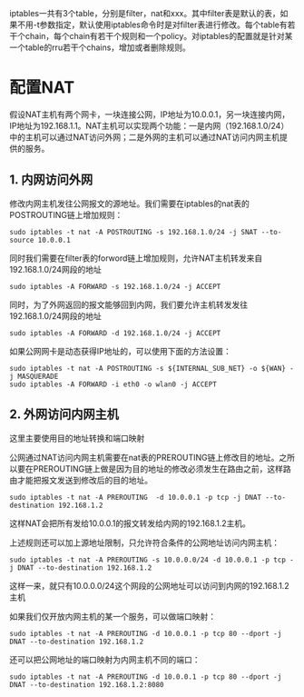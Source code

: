 iptables一共有3个table，分别是filter，nat和xxx。其中filter表是默认的表，如果不用-t参数指定，默认使用iptables命令时是对filter表进行修改。每个table有若干个chain，每个chain有若干个规则和一个policy。对iptables的配置就是针对某一个table的rru若干个chains，增加或者删除规则。

# 配置NAT

假设NAT主机有两个网卡，一块连接公网，IP地址为10.0.0.1，另一块连接内网，IP地址为192.168.1.1。NAT主机可以实现两个功能：一是内网（192.168.1.0/24）中的主机可以通过NAT访问外网；二是外网的主机可以通过NAT访问内网主机提供的服务。

## 1. 内网访问外网

修改内网主机发往公网报文的源地址。我们需要在iptables的nat表的POSTROUTING链上增加规则：

    sudo iptables -t nat -A POSTROUTING -s 192.168.1.0/24 -j SNAT --to-source 10.0.0.1

同时我们需要在filter表的forword链上增加规则，允许NAT主机转发来自192.168.1.0/24网段的地址

    sudo iptables -A FORWARD -s 192.168.1.0/24 -j ACCEPT

同时，为了外网返回的报文能够回到内网，我们要允许主机转发发往192.168.1.0/24网段的地址
```
sudo iptables -A FORWARD -d 192.168.1.0/24 -j ACCEPT
``` 
如果公网网卡是动态获得IP地址的，可以使用下面的方法设置：
```
sudo iptables -t nat -A POSTROUTING -s ${INTERNAL_SUB_NET} -o ${WAN} -j MASQUERADE
sudo iptables -A FORWARD -i eth0 -o wlan0 -j ACCEPT
```
## 2. 外网访问内网主机

这里主要使用目的地址转换和端口映射

公网通过NAT访问内网主机需要在nat表的PREROUTING链上修改目的地址。之所以要在PREROUTING链上做是因为目的地址的修改必须发生在路由之前，这样路由才能把报文发送到修改后的目的地址。

    sudo iptables -t nat -A PREROUTING  -d 10.0.0.1 -p tcp -j DNAT --to-destination 192.168.1.2

这样NAT会把所有发给10.0.0.1的报文转发给内网的192.168.1.2主机。

上述规则还可以加上源地址限制，只允许符合条件的公网地址访问内网主机：

    sudo iptables -t nat -A PREROUTING -s 10.0.0.0/24 -d 10.0.0.1 -p tcp -j DNAT --to-destination 192.168.1.2

这样一来，就只有10.0.0.0/24这个网段的公网地址可以访问到内网的192.168.1.2主机

如果我们仅开放内网主机的某一个服务，可以做端口映射：

    sudo iptables -t nat -A PREROUTING -d 10.0.0.1 -p tcp 80 --dport -j DNAT --to-destination 192.168.1.2

还可以把公网地址的端口映射为内网主机不同的端口：

    sudo iptables -t nat -A PREROUTING -d 10.0.0.1 -p tcp 80 --dport -j DNAT --to-destination 192.168.1.2:8080
